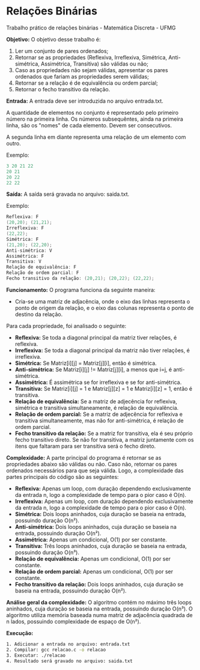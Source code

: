 # Relações Binárias
Trabalho prático de relações binárias - Matemática Discreta - UFMG

<b>Objetivo:</b> O objetivo desse trabalho é:
1. Ler um conjunto de pares ordenados; 
2. Retornar se as propriedades (Reflexiva, Irreflexiva, Simétrica, Anti-simétrica, Assimétrica, Transitiva) são válidas ou não;
3. Caso as propriedades não sejam válidas, apresentar os pares ordenados que fariam as propriedades serem válidas;
4. Retornar se a relação é de equivalência ou ordem parcial;
5. Retornar o fecho transitivo da relação.

<b>Entrada:</b> A entrada deve ser introduzida no arquivo entrada.txt. 

A quantidade de elementos no conjunto é representado pelo primeiro número na primeira linha.
Os números subsequêntes, ainda na primeira linha, são os "nomes" de 
cada elemento. Devem ser consecutivos.

A segunda linha em diante representa uma relação de um elemento com outro.

Exemplo:
```C
3 20 21 22
20 21
20 22
22 22
```
<b>Saída:</b> A saída será gravada no arquivo: saida.txt.

Exemplo:
```C
Reflexiva: F
(20,20); (21,21);
Irreflexiva: F
(22,22);
Simétrica: F
(21,20); (22,20);
Anti-simétrica: V
Assimétrica: F
Transitiva: V
Relação de equivalência: F
Relação de ordem parcial: F
Fecho transitivo da relação: (20,21); (20,22); (22,22);
```
<b>Funcionamento:</b> O programa funciona da seguinte maneira:

* Cria-se uma matriz de adjacência, onde o eixo das linhas representa o ponto de origem da relação, e o eixo das colunas representa o ponto de destino da relação.

Para cada propriedade, foi analisado o seguinte:
* <b>Reflexiva:</b> Se toda a diagonal principal da matriz tiver relações, é reflexiva.
* <b>Irreflexiva:</b> Se toda a diagonal principal da matriz não tiver relações, é irreflexiva.
* <b>Simétrica:</b> Se Matriz[i][j] = Matriz[j][i], então é simétrica.
* <b>Anti-simétrica:</b> Se Matriz[i][j] != Matriz[j][i], a menos que i=j, é anti-simétrica.
* <b>Assimétrica:</b> É assimétrica se for irreflexiva e se for anti-simétrica.
* <b>Transitiva:</b> Se Matriz[i][j] = 1 e Matriz[j][z] = 1 e Matriz[i][z] = 1, então é transitiva.
* <b>Relação de equivalência:</b> Se a matriz de adjecência for reflexiva, simétrica e transitiva simultaneamente, é relação de equivalência.
* <b>Relação de ordem parcial:</b> Se a matriz de adjecência for reflexiva e transitiva simultaneamente, mas não for anti-simétrica, é relação de ordem parcial.
* <b>Fecho transitivo da relação:</b> Se a matriz for transitiva, ela é seu próprio fecho transitivo direto. Se não for transitiva, a matriz juntamente com os itens que faltaram para ser transitiva será o fecho direto.

<b>Complexidade:</b> A parte principal do programa é retornar se as propriedades abaixo são válidas ou não. Caso não, retornar os pares ordenados necessários para que seja válida. Logo, a complexidade das partes principais do código são as seguintes:
* <b>Reflexiva:</b> Apenas um loop, com duração dependendo exclusivamente da entrada n, logo a complexidade de tempo para o pior caso é O(n).
* <b>Irreflexiva:</b> Apenas um loop, com duração dependendo exclusivamente da entrada n, logo a complexidade de tempo para o pior caso é O(n).
* <b>Simétrica:</b> Dois loops aninhados, cuja duração se baseia na entrada, possuindo duração O(n²).
* <b>Anti-simétrica:</b> Dois loops aninhados, cuja duração se baseia na entrada, possuindo duração O(n²).
* <b>Assimétrica:</b> Apenas um condicional, O(1) por ser constante.
* <b>Transitiva:</b> Três loops aninhados, cuja duração se baseia na entrada, possuindo duração O(n³).
* <b>Relação de equivalência:</b> Apenas um condicional, O(1) por ser constante.
* <b>Relação de ordem parcial:</b>  Apenas um condicional, O(1) por ser constante.
* <b>Fecho transitivo da relação:</b> Dois loops aninhados, cuja duração se baseia na entrada, possuindo duração O(n²).

<b>Análise geral da complexidade:</b> O algoritmo contém no máximo três loops aninhados, cuja duração se baseia na entrada, possuindo duração O(n³). O algoritmo utiliza memória baseada numa matriz de adjacência quadrada de n lados, possuindo complexidade de espaço de O(n²).



<b>Execução:</b>
```bash
1. Adicionar a entrada no arquivo: entrada.txt
2. Compilar: gcc relacao.c -o relacao
3. Executar: ./relacao
4. Resultado será gravado no arquivo: saida.txt 
```
